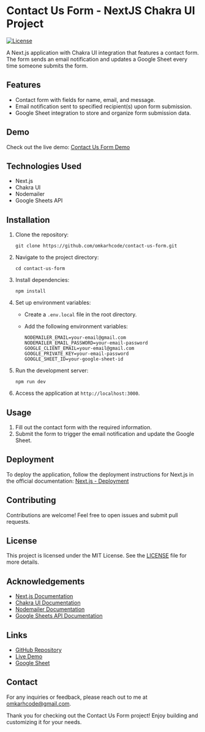 # Contact Us Form - NextJS Chakra UI Project

[![License](https://img.shields.io/badge/license-MIT-blue.svg)](https://github.com/omkarhcode/contact-us-form/blob/main/LICENSE)

A Next.js application with Chakra UI integration that features a contact form. The form sends an email notification and updates a Google Sheet every time someone submits the form.

## Features

- Contact form with fields for name, email, and message.
- Email notification sent to specified recipient(s) upon form submission.
- Google Sheet integration to store and organize form submission data.

## Demo

Check out the live demo: [Contact Us Form Demo](https://contact-us-form-wine.vercel.app/)


## Technologies Used

- Next.js
- Chakra UI
- Nodemailer
- Google Sheets API

## Installation

1. Clone the repository:

   ```shell
   git clone https://github.com/omkarhcode/contact-us-form.git
   ```

2. Navigate to the project directory:

   ```shell
   cd contact-us-form
   ```

3. Install dependencies:

   ```shell
   npm install
   ```

4. Set up environment variables:
   
   - Create a `.env.local` file in the root directory.
   - Add the following environment variables:

     ```plaintext
     NODEMAILER_EMAIL=your-email@gmail.com
     NODEMAILER_EMAIL_PASSWORD=your-email-password
     GOOGLE_CLIENT_EMAIL=your-email@gmail.com
     GOOGLE_PRIVATE_KEY=your-email-password
     GOOGLE_SHEET_ID=your-google-sheet-id
     ```

5. Run the development server:

   ```shell
   npm run dev
   ```

6. Access the application at `http://localhost:3000`.

## Usage

1. Fill out the contact form with the required information.
2. Submit the form to trigger the email notification and update the Google Sheet.

## Deployment

To deploy the application, follow the deployment instructions for Next.js in the official documentation: [Next.js - Deployment](https://nextjs.org/docs/deployment)

## Contributing

Contributions are welcome! Feel free to open issues and submit pull requests.

## License

This project is licensed under the MIT License. See the [LICENSE](LICENSE) file for more details.

## Acknowledgements

- [Next.js Documentation](https://nextjs.org/docs)
- [Chakra UI Documentation](https://chakra-ui.com/docs)
- [Nodemailer Documentation](https://nodemailer.com/about/)
- [Google Sheets API Documentation](https://developers.google.com/sheets/api)

## Links

- [GitHub Repository](https://github.com/omkarhcode/contact-us-form)
- [Live Demo](https://your-demo-url)
- [Google Sheet](https://docs.google.com/spreadsheets/d/1KJDR0M8oFuOCg_Z10vA4L-Lg-ZJD8mIOJRbOFB7UyNw/edit?usp=sharing)

## Contact

For any inquiries or feedback, please reach out to me at [omkarhcode@gmail.com](mailto:omkarhcode@gmail.com).

Thank you for checking out the Contact Us Form project! Enjoy building and customizing it for your needs.
